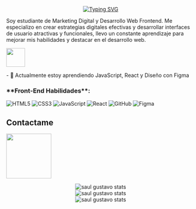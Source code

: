 <p align="center">
   <a href="https://git.io/typing-svg">
      <img src="https://readme-typing-svg.demolab.com?font=Fira+Code&weight=500&size=40&pause=1500&color=F7740D&center=true&vCenter=true&width=450&lines=%C2%A1Hola+soy+Sa%C3%BAl!" alt="Typing SVG" />
   </a>
</p>

<p>
   Soy estudiante de Marketing Digital y Desarrollo Web Frontend. Me especializo en crear estrategias digitales efectivas y desarrollar interfaces de usuario atractivas y funcionales, llevo un constante aprendizaje para          mejorar mis habilidades y destacar en el desarrollo web. 
   
</p>

<img src="https://cultofthepartyparrot.com/parrots/hd/60fpsparrot.gif" width="50" height="50"/>

<p> - 🌱 Actualmente estoy aprendiendo JavaScript, React y Diseño con Figma</p>


<h3>**Front-End Habilidades**:</h3>

   ![HTML5](https://img.shields.io/badge/HTML5%20-%23E34F26.svg?style=for-the-badge&logo=html5&logoColor=white) 
   ![CSS3](https://img.shields.io/badge/CSS%20-%231572B6.svg?style=for-the-badge&logo=css3&logoColor=white)
   ![JavaScript](https://img.shields.io/badge/JavaScript%20-%23F7DF1E.svg?style=for-the-badge&logo=javascript&logoColor=black) 
   ![React](https://img.shields.io/badge/React-20232A?style=for-the-badge&logo=react&logoColor=61DAFB)
   ![GitHub](https://img.shields.io/badge/github-%23121011.svg?style=for-the-badge&logo=github&logoColor=white)
   ![Figma](https://img.shields.io/badge/Figma-F24E1E?style=for-the-badge&logo=figma&logoColor=white)


## Contactame

<a href="https://twitter.com/Gust4av3txc01"><img src="https://img.shields.io/badge/Twitter-1DA1F2?style=for-the-badge&logo=twitter&logoColor=white" width="120px"></a>




<div align="center">
      <img src="https://github-readme-stats.vercel.app/api/top-langs/?username=saul-gustavo&theme=shades-of-purple&show_icons=true&hide_border=true&layout=compact" alt="saul gustavo stats" />
   <br />
      <img src="https://github-readme-stats.vercel.app/api?username=saul-gustavo&theme=shades-of-purple&show_icons=true&hide_border=true&count_private=true" alt="saul gustavo stats" />
   <br />
      <img src="https://github-readme-streak-stats.herokuapp.com/?user=saul-gustavo&theme=shades-of-purple&hide_border=true" alt="saul gustavo stats" />
</div>



<!--
<h1 align="center">¡Hola, soy Saúl!👋</h1>

<p align="center">
   <img src="https://github.com/saul-gustavo/portafolio-saul/blob/main/images/rampo.gif" alt="rampo gif" />
</p>

-->

<!--
  ![imagen](https://github.com/saul-gustavo/portafolio-saul/blob/main/images/Portafolio-Saul.png)
      ![Figma]<img style="margin: 10px" src="https://www.vectorlogo.zone/logos/figma/figma-icon.svg" alt="Figma" height="25" />
      <img src="https://github.com/saul-gustavo/portafolio-saul/blob/main/images/rampo.gif" alt="rampo gif" />

      <a href="https://github.com/Saul-Gustavo">
      <img src="https://img.shields.io/badge/GitHub-100000?style=for-the-badge&logo=github&logoColor=white"/>
      </a>
      
      **Control de Versiones**:
      ![Git](https://img.shields.io/badge/git-%23F05033.svg?style=for-the-badge&logo=git&logoColor=white)
|

![saul-gustavo's Stats](https://github-readme-stats.vercel.app/api?username=saul-gustavo&theme=dracula&show_icons=true&hide_border=true&count_private=true)
![saul-gustavo's Streak](https://github-readme-streak-stats.herokuapp.com/?user=saul-gustavo&theme=dracula&hide_border=true)
![saul-gustavo's Top Languages](https://github-readme-stats.vercel.app/api/top-langs/?username=saul-gustavo&theme=dracula&show_icons=true&hide_border=true&layout=compact)


-->
   


<!--
**Saul-Gustavo/Saul-Gustavo** is a ✨ _special_ ✨ repository because its `README.md` (this file) appears on your GitHub profile.

Here are some ideas to get you started:

- 🔭 I’m currently working on ...
- 🌱 I’m currently learning ...
- 👯 I’m looking to collaborate on ...
- 🤔 I’m looking for help with ...
- 💬 Ask me about ...
- 📫 How to reach me: ...
- 😄 Pronouns: ...
- ⚡ Fun fact: ...
-->
